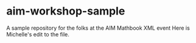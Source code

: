 # aim-workshop-sample
A sample repository for the folks at the AIM Mathbook XML event
Here is Michelle's edit to the file.
